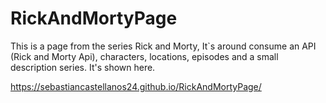 # RickAndMortyPage
This is a page from the series Rick and Morty, It`s around consume an API (Rick and Morty Api), characters, locations, episodes and a small description series. It's shown here.

https://sebastiancastellanos24.github.io/RickAndMortyPage/
